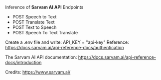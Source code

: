 Inference of **Sarvam AI API** Endpoints
- POST Speech to Text
- POST Translate Text
- POST Text to Speech
- POST Speech To Text Translate

Create a .env file and write:
API_KEY = "api-key"
Reference: https://docs.sarvam.ai/api-reference-docs/authentication

The Sarvam AI API documentation:
https://docs.sarvam.ai/api-reference-docs/introduction

Credits: https://www.sarvam.ai/
